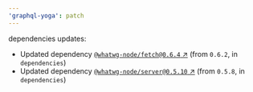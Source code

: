 ```yaml
---
'graphql-yoga': patch
---
```

dependencies updates:
  - Updated dependency [`@whatwg-node/fetch@0.6.4` ↗︎](https://www.npmjs.com/package/@whatwg-node/fetch/v/0.6.4) (from `0.6.2`, in `dependencies`)
  - Updated dependency [`@whatwg-node/server@0.5.10` ↗︎](https://www.npmjs.com/package/@whatwg-node/server/v/0.5.10) (from `0.5.8`, in `dependencies`)
